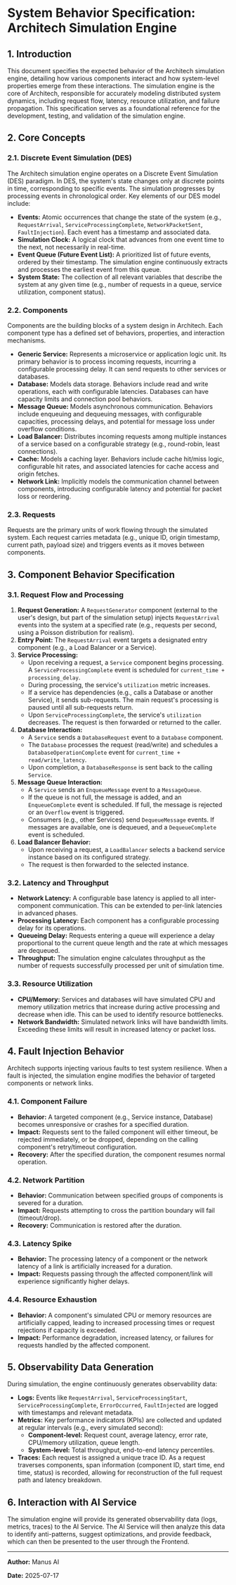 # System Behavior Specification: Architech Simulation Engine

## 1. Introduction

This document specifies the expected behavior of the Architech simulation engine, detailing how various components interact and how system-level properties emerge from these interactions. The simulation engine is the core of Architech, responsible for accurately modeling distributed system dynamics, including request flow, latency, resource utilization, and failure propagation. This specification serves as a foundational reference for the development, testing, and validation of the simulation engine.

## 2. Core Concepts

### 2.1. Discrete Event Simulation (DES)

The Architech simulation engine operates on a Discrete Event Simulation (DES) paradigm. In DES, the system's state changes only at discrete points in time, corresponding to specific events. The simulation progresses by processing events in chronological order. Key elements of our DES model include:

*   **Events:** Atomic occurrences that change the state of the system (e.g., `RequestArrival`, `ServiceProcessingComplete`, `NetworkPacketSent`, `FaultInjection`). Each event has a timestamp and associated data.
*   **Simulation Clock:** A logical clock that advances from one event time to the next, not necessarily in real-time.
*   **Event Queue (Future Event List):** A prioritized list of future events, ordered by their timestamp. The simulation engine continuously extracts and processes the earliest event from this queue.
*   **System State:** The collection of all relevant variables that describe the system at any given time (e.g., number of requests in a queue, service utilization, component status).

### 2.2. Components

Components are the building blocks of a system design in Architech. Each component type has a defined set of behaviors, properties, and interaction mechanisms.

*   **Generic Service:** Represents a microservice or application logic unit. Its primary behavior is to process incoming requests, incurring a configurable processing delay. It can send requests to other services or databases.
*   **Database:** Models data storage. Behaviors include read and write operations, each with configurable latencies. Databases can have capacity limits and connection pool behaviors.
*   **Message Queue:** Models asynchronous communication. Behaviors include enqueuing and dequeuing messages, with configurable capacities, processing delays, and potential for message loss under overflow conditions.
*   **Load Balancer:** Distributes incoming requests among multiple instances of a service based on a configurable strategy (e.g., round-robin, least connections).
*   **Cache:** Models a caching layer. Behaviors include cache hit/miss logic, configurable hit rates, and associated latencies for cache access and origin fetches.
*   **Network Link:** Implicitly models the communication channel between components, introducing configurable latency and potential for packet loss or reordering.

### 2.3. Requests

Requests are the primary units of work flowing through the simulated system. Each request carries metadata (e.g., unique ID, origin timestamp, current path, payload size) and triggers events as it moves between components.

## 3. Component Behavior Specification

### 3.1. Request Flow and Processing

1.  **Request Generation:** A `RequestGenerator` component (external to the user's design, but part of the simulation setup) injects `RequestArrival` events into the system at a specified rate (e.g., requests per second, using a Poisson distribution for realism).
2.  **Entry Point:** The `RequestArrival` event targets a designated entry component (e.g., a Load Balancer or a Service).
3.  **Service Processing:**
    *   Upon receiving a request, a `Service` component begins processing. A `ServiceProcessingComplete` event is scheduled for `current_time + processing_delay`.
    *   During processing, the service's `utilization` metric increases.
    *   If a service has dependencies (e.g., calls a Database or another Service), it sends sub-requests. The main request's processing is paused until all sub-requests return.
    *   Upon `ServiceProcessingComplete`, the service's `utilization` decreases. The request is then forwarded or returned to the caller.
4.  **Database Interaction:**
    *   A `Service` sends a `DatabaseRequest` event to a `Database` component.
    *   The `Database` processes the request (read/write) and schedules a `DatabaseOperationComplete` event for `current_time + read/write_latency`.
    *   Upon completion, a `DatabaseResponse` is sent back to the calling `Service`.
5.  **Message Queue Interaction:**
    *   A `Service` sends an `EnqueueMessage` event to a `MessageQueue`.
    *   If the queue is not full, the message is added, and an `EnqueueComplete` event is scheduled. If full, the message is rejected or an `Overflow` event is triggered.
    *   Consumers (e.g., other Services) send `DequeueMessage` events. If messages are available, one is dequeued, and a `DequeueComplete` event is scheduled.
6.  **Load Balancer Behavior:**
    *   Upon receiving a request, a `LoadBalancer` selects a backend service instance based on its configured strategy.
    *   The request is then forwarded to the selected instance.

### 3.2. Latency and Throughput

*   **Network Latency:** A configurable base latency is applied to all inter-component communication. This can be extended to per-link latencies in advanced phases.
*   **Processing Latency:** Each component has a configurable processing delay for its operations.
*   **Queueing Delay:** Requests entering a queue will experience a delay proportional to the current queue length and the rate at which messages are dequeued.
*   **Throughput:** The simulation engine calculates throughput as the number of requests successfully processed per unit of simulation time.

### 3.3. Resource Utilization

*   **CPU/Memory:** Services and databases will have simulated CPU and memory utilization metrics that increase during active processing and decrease when idle. This can be used to identify resource bottlenecks.
*   **Network Bandwidth:** Simulated network links will have bandwidth limits. Exceeding these limits will result in increased latency or packet loss.

## 4. Fault Injection Behavior

Architech supports injecting various faults to test system resilience. When a fault is injected, the simulation engine modifies the behavior of targeted components or network links.

### 4.1. Component Failure

*   **Behavior:** A targeted component (e.g., Service instance, Database) becomes unresponsive or crashes for a specified duration.
*   **Impact:** Requests sent to the failed component will either timeout, be rejected immediately, or be dropped, depending on the calling component's retry/timeout configuration.
*   **Recovery:** After the specified duration, the component resumes normal operation.

### 4.2. Network Partition

*   **Behavior:** Communication between specified groups of components is severed for a duration.
*   **Impact:** Requests attempting to cross the partition boundary will fail (timeout/drop).
*   **Recovery:** Communication is restored after the duration.

### 4.3. Latency Spike

*   **Behavior:** The processing latency of a component or the network latency of a link is artificially increased for a duration.
*   **Impact:** Requests passing through the affected component/link will experience significantly higher delays.

### 4.4. Resource Exhaustion

*   **Behavior:** A component's simulated CPU or memory resources are artificially capped, leading to increased processing times or request rejections if capacity is exceeded.
*   **Impact:** Performance degradation, increased latency, or failures for requests handled by the affected component.

## 5. Observability Data Generation

During simulation, the engine continuously generates observability data:

*   **Logs:** Events like `RequestArrival`, `ServiceProcessingStart`, `ServiceProcessingComplete`, `ErrorOccurred`, `FaultInjected` are logged with timestamps and relevant metadata.
*   **Metrics:** Key performance indicators (KPIs) are collected and updated at regular intervals (e.g., every simulated second):
    *   **Component-level:** Request count, average latency, error rate, CPU/memory utilization, queue length.
    *   **System-level:** Total throughput, end-to-end latency percentiles.
*   **Traces:** Each request is assigned a unique trace ID. As a request traverses components, span information (component ID, start time, end time, status) is recorded, allowing for reconstruction of the full request path and latency breakdown.

## 6. Interaction with AI Service

The simulation engine will provide its generated observability data (logs, metrics, traces) to the AI Service. The AI Service will then analyze this data to identify anti-patterns, suggest optimizations, and provide feedback, which can then be presented to the user through the Frontend.

---

**Author:** Manus AI

**Date:** 2025-07-17


